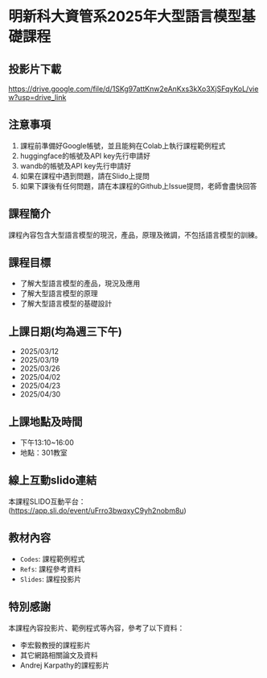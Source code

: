 # 明新科大資管系2025年大型語言模型基礎課程

## 投影片下載
https://drive.google.com/file/d/1SKg97attKnw2eAnKxs3kXo3XjSFqyKoL/view?usp=drive_link

## 注意事項
1. 課程前準備好Google帳號，並且能夠在Colab上執行課程範例程式
2. huggingface的帳號及API key先行申請好
3. wandb的帳號及API key先行申請好
4. 如果在課程中遇到問題，請在Slido上提問
5. 如果下課後有任何問題，請在本課程的Github上Issue提問，老師會盡快回答

## 課程簡介
課程內容包含大型語言模型的現況，產品，原理及微調，不包括語言模型的訓練。

## 課程目標
- 了解大型語言模型的產品，現況及應用
- 了解大型語言模型的原理
- 了解大型語言模型的基礎設計


## 上課日期(均為週三下午)
- 2025/03/12
- 2025/03/19
- 2025/03/26
- 2025/04/02
- 2025/04/23
- 2025/04/30


## 上課地點及時間
- 下午13:10~16:00
- 地點：301教室

## 線上互動slido連結
 本課程SLIDO互動平台：(https://app.sli.do/event/uFrro3bwqxyC9yh2nobm8u)
 
## 教材內容
- `Codes`: 課程範例程式
- `Refs`: 課程參考資料
- `Slides`: 課程投影片

## 特別感謝
本課程內容投影片、範例程式等內容，參考了以下資料：

- 李宏毅教授的課程影片
- 其它網路相關論文及資料
- Andrej Karpathy的課程影片